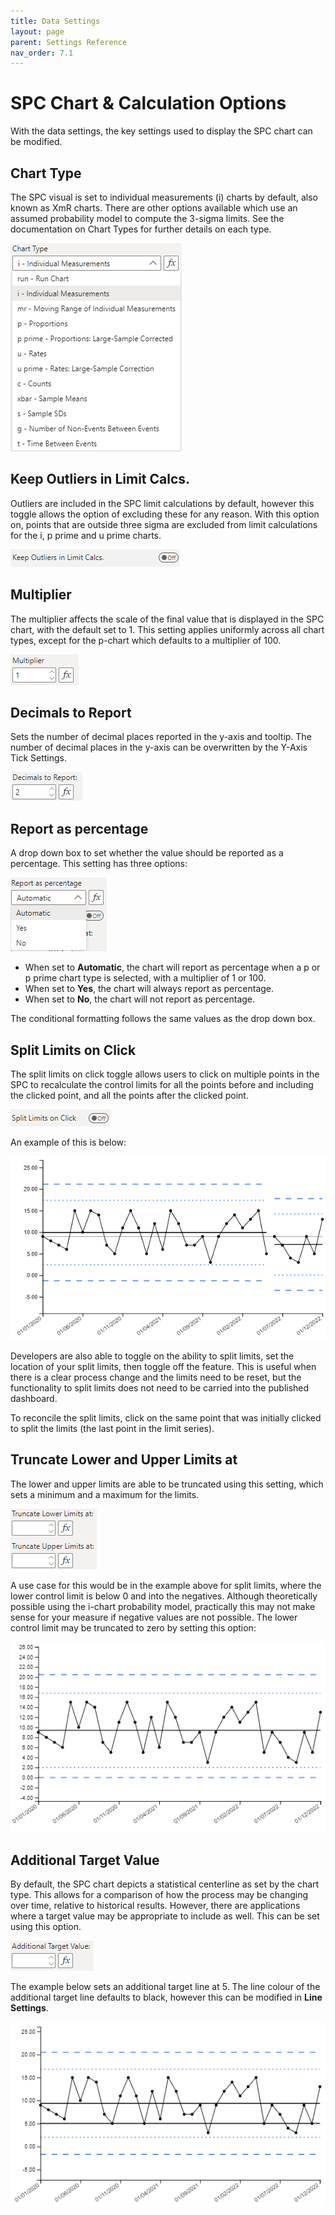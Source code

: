 ```yaml
---
title: Data Settings
layout: page
parent: Settings Reference
nav_order: 7.1
---
```


# SPC Chart & Calculation Options
With the data settings, the key settings used to display the SPC chart can be modified.

## Chart Type
The SPC visual is set to individual measurements (i) charts by default, also known as XmR charts. There are other options available which use an assumed probability model to compute the 3-sigma limits. See the documentation on Chart Types for further details on each type.

![Chart Type](images\dataSettings\ChartType.png)

## Keep Outliers in Limit Calcs.
Outliers are included in the SPC limit calculations by default, however this toggle allows the option of excluding these for any reason. With this option on, points that are outside three sigma are excluded from limit calculations for the i, p prime and u prime charts.

![Keep Outliers](images\dataSettings\KeepOutliers.png)

## Multiplier
The multiplier affects the scale of the final value that is displayed in the SPC chart, with the default set to 1. This setting applies uniformly across all chart types, except for the p-chart which defaults to a multiplier of 100.

![Multiplier](images\dataSettings\Multiplier.png)

## Decimals to Report
Sets the number of decimal places reported in the y-axis and tooltip. The number of decimal places in the y-axis can be overwritten by the Y-Axis Tick Settings.

![Decimals To Report](images\dataSettings\DecimalsToReport.png)

## Report as percentage
A drop down box to set whether the value should be reported as a percentage. This setting has three options:

![Report as percentage](images\dataSettings\ReportAsPercentage.png)

- When set to **Automatic**, the chart will report as percentage when a p or p prime chart type is selected, with a multiplier of 1 or 100.
- When set to **Yes**, the chart will always report as percentage.
- When set to **No**, the chart will not report as percentage.

The conditional formatting follows the same values as the drop down box.

## Split Limits on Click
The split limits on click toggle allows users to click on multiple points in the SPC to recalculate the control limits for all the points before and including the clicked point, and all the points after the clicked point.

![Split Limits on Click](images\dataSettings\SplitLimitsOnClick.png)

An example of this is below:

![Split Limits on Click Example](images\dataSettings\SplitLimitsOnClickExample.png)

Developers are also able to toggle on the ability to split limits, set the location of your split limits, then toggle off the feature. This is useful when there is a clear process change and the limits need to be reset, but the functionality to split limits does not need to be carried into the published dashboard.

To reconcile the split limits, click on the same point that was initially clicked to split the limits (the last point in the limit series).

## Truncate Lower and Upper Limits at
The lower and upper limits are able to be truncated using this setting, which sets a minimum and a maximum for the limits.

![Truncate Limits](images\dataSettings\TruncateLimits.png)

A use case for this would be in the example above for split limits, where the lower control limit is below 0 and into the negatives. Although theoretically possible using the i-chart probability model, practically this may not make sense for your measure if negative values are not possible. The lower control limit may be truncated to zero by setting this option:

![Truncate Limits Example](images\dataSettings\TruncateLimitsExample.png)

## Additional Target Value
By default, the SPC chart depicts a statistical centerline as set by the chart type. This allows for a comparison of how the process may be changing over time, relative to historical results. However, there are applications where a target value may be appropriate to include as well. This can be set using this option.

![Additional Target Value](images\dataSettings\AdditionalTargetValue.png)

The example below sets an additional target line at 5. The line colour of the additional target line defaults to black, however this can be modified in **Line Settings**.

![Additional Target Value Example](images\dataSettings\AdditionalTargetValueExample.png)